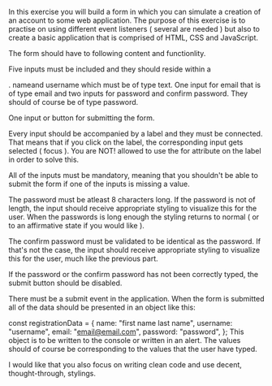 In this exercise you will build a form in which you can simulate a creation of an account to some web application. The purpose of this exercise is to practise on using different event listeners ( several are needed ) but also to create a basic application that is comprised of HTML, CSS and JavaScript.

The form should have to following content and functionlity.

Five inputs must be included and they should reside within a <form>. nameand username which must be of type text. One input for email that is of type email and two inputs for password and confirm password. They should of course be of type password.

One input or button for submitting the form.

Every input should be accompanied by a label and they must be connected. That means that if you click on the label, the corresponding input gets selected ( focus ). You are NOT! allowed to use the for attribute on the label in order to solve this.

All of the inputs must be mandatory, meaning that you shouldn't be able to submit the form if one of the inputs is missing a value.

The password must be atleast 8 characters long. If the password is not of length, the input should receive appropriate styling to visualize this for the user. When the passwords is long enough the styling returns to normal ( or to an affirmative state if you would like ).

The confirm password must be validated to be identical as the password. If that's not the case, the input should receive appropriate styling to visualize this for the user, much like the previous part.

If the password or the confirm password has not been correctly typed, the submit button should be disabled.

There must be a submit event in the application. When the form is submitted all of the data should be presented in an object like this:

const registrationData = {
  name: "first name last name",
  username: "username",
  email: "email@email.com",
  password: "password",
};
This object is to be written to the console or written in an alert. The values should of course be corresponding to the values that the user have typed.

I would like that you also focus on writing clean code and use decent, thought-through, stylings.